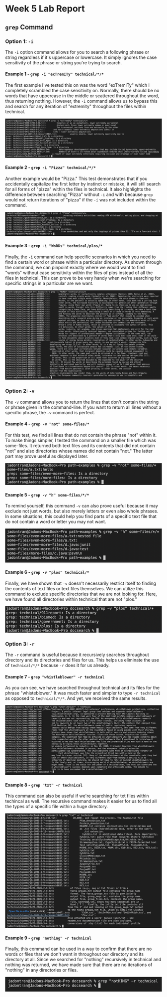 # Week 5 Lab Report

## `grep` Command

### Option 1: `-i`

The `-i` option command allows for you to search a following phrase or string regardless if it's uppercase or lowercase. It simply ignores the case sensitivity of the phrase or string you're trying to search.

#### Example 1 - `grep -i "exTremITy" technical/*/*`

The first example I've tested this on was the word "exTremITy" which I completely scrambled the case sensitivity on. Normally, there should be no words that have uppercase in the middle or scattered throughout the word, thus returning nothing. However, the `-i` command allows us to bypass this and search for any iteration of "extremity" throughout the files within technical.

![Image](extremity.png)

#### Example 2 - `grep -i "Pizza" technical/*/*`

Another example would be "Pizza." This test demonstrates that if you accidentally capitalize the first letter by instinct or mistake, it will still search for all forms of "pizza" within the files in technical. It also highlights the difference between searching "Pizza" without `-i` and with because `grep` would not return iterations of "pizza" if the `-i` was not included within the command.

![Image](pizza.png)

#### Example 3 - `grep -i "WoRDs" technical/plos/*`

Finally, the `-i` command can help specific scenarios in which you need to find a certain word or phrase within a particular directory. As shown through the command, we can pinpoint exactly where we would want to find "words" without case sensitivity within the files of plos instead of all the files in technical. This can prove to be very handy when we're searching for specific strings in a particular are we want.

![Image](words.png)

### Option 2: `-v`

The `-v` command allows you to return the lines that don't contain the string or phrase given in the command-line. If you want to return all lines without a specific phrase, the `-v` command is perfect.

#### Example 4 - `grep -v "not" some-files/*`

For this test, we find all lines that do not contain the phrase "not" within it. To make things simpler, I tested the command on a smaller file which was some-files. It returned both text files and its contents that did not contain "not" and also directories whose names did not contain "not." The latter part may prove useful as displayed later.

![Image](not.png)

#### Example 5 - `grep -v "h" some-files/*/*`

To remind yourself, this command `-v` can also prove useful because it may exclude not just words, but also merely letters or even also whole phrases. In some situations, this could help you find parts of a specific text file that do not contain a word or letter you may not want.

![Image](h.png)

#### Example 6 - `grep -v "plos" technical/*`

Finally, we have shown that `-v` doesn't necessarily restrict itself to finding the contents of text files or text files themselves. We can utilize this command to exclude specific directories that we are not looking for. Here, we have found all directories within technical that are not "plos."

![Image](notplos.png)

### Option 3: `-r`

The `-r` command is useful because it recursively searches throughout directory and its directories and files for us. This helps us eliminate the use of `technical/*/*` because `-r` does it for us already.

#### Example 7 - `grep "whistleblower" -r technical`

As you can see, we have searched throughout technical and its files for the phrase "whisteblower." It was much faster and simpler to type `-r technical` as opposed to `technical/*/*`. And yet, we received the same results.

![Image](whistleblower.png)

#### Example 8 - `grep "txt" -r technical`

This command can also be useful if we're searching for txt files within techincal as well. The recursive command makes it easier for us to find all the types of a specific file within a huge directory.

![Image](txt.png)

#### Example 9 - `grep "nothing" -r technical`

Finally, this command can be used in a way to confirm that there are no words or files that we don't want in throughout our directory and its directory at all. Since we searched for "nothing" recursively in technical and nothing was returned, we have made sure that there are no iterations of "nothing" in any directories or files.

![Image](nothing.png)
